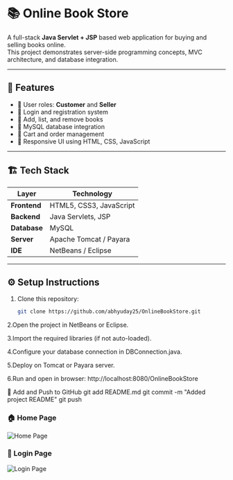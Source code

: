 # 📚 Online Book Store

A full-stack **Java Servlet + JSP** based web application for buying and selling books online.  
This project demonstrates server-side programming concepts, MVC architecture, and database integration.

---

## 🚀 Features

- 👥 User roles: **Customer** and **Seller**
- 🔐 Login and registration system
- 📖 Add, list, and remove books
- 💾 MySQL database integration
- 🛒 Cart and order management
- 🎨 Responsive UI using HTML, CSS, JavaScript

---

## 🏗️ Tech Stack

| Layer | Technology |
|--------|-------------|
| **Frontend** | HTML5, CSS3, JavaScript |
| **Backend** | Java Servlets, JSP |
| **Database** | MySQL |
| **Server** | Apache Tomcat / Payara |
| **IDE** | NetBeans / Eclipse |

---

## ⚙️ Setup Instructions

1. Clone this repository:
   ```bash
   git clone https://github.com/abhyuday25/OnlineBookStore.git

2.Open the project in NetBeans or Eclipse.

3.Import the required libraries (if not auto-loaded).

4.Configure your database connection in DBConnection.java.

5.Deploy on Tomcat or Payara server.

6.Run and open in browser: http://localhost:8080/OnlineBookStore


🧩 Add and Push to GitHub
 git add README.md
 git commit -m "Added project README"
 git push

### 🏠 Home Page
![Home Page](https://raw.githubusercontent.com/abhyuday25/OnlineBookStore/main/assests/homepage.jpg)

### 🔐 Login Page
![Login Page](https://raw.githubusercontent.com/abhyuday25/OnlineBookStore/main/assests/login.jpg)